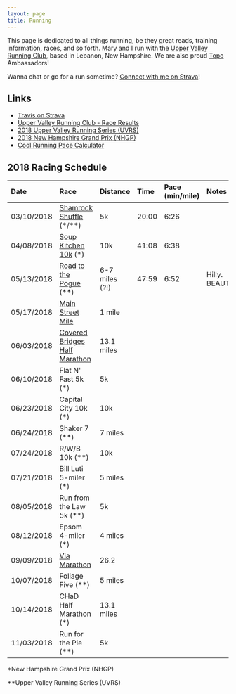 ```yaml
---
layout: page
title: Running
---
```


This page is dedicated to all things running, be they great reads, training information, races, and so forth.
Mary and I run with the [Upper Valley Running Club](http://uppervalleyrunningclub.org/), based in Lebanon, New Hampshire.
We are also proud [Topo](https://www.topoathletic.com/) Ambassadors!

Wanna chat or go for a run sometime? [Connect with me on Strava](https://www.strava.com/athletes/traviswpeters)!

## Links

* [Travis on Strava](https://www.strava.com/athletes/traviswpeters)
* [Upper Valley Running Club - Race Results](http://uppervalleyrunningclub.org/race-results-page/?race_id=0&runner_id=171)
* [2018 Upper Valley Running Series (UVRS)](http://uppervalleyrunningclub.org/2018-uvrs/)
* [2018 New Hampshire Grand Prix (NHGP)](http://uppervalleyrunningclub.org/2018-uvrs/)
* [Cool Running Pace Calculator](http://www.coolrunning.com/engine/4/4_1/96.shtml)

## 2018 Racing Schedule

<div class="travis-table" markdown="1">

| Date       | Race                                                                                                | Distance       | Time       | Pace (min/mile) |  Notes                 |
| :--------- | :-------------------------------------------------------------------------------------------------- | :------------- | :--------- | :-------------- | :--------------------- |
| 03/10/2018 | [Shamrock Shuffle](https://lebanonnh.gov/820/Results) (*/**)                                        | 5k             | 20:00      | 6:26            | |
| 04/08/2018 | [Soup Kitchen 10k](http://nsks.org/racehome0.aspx) (*)                                              | 10k            | 41:08      | 6:38            | |
| 05/13/2018 | [Road to the Pogue](http://www.roadtothepogue.com/) (**)                                            | 6-7 miles (?!) | 47:59      | 6:52            | Hilly. BEAUTIFUL!      |
| 05/17/2018 | [Main Street Mile](https://www.hanoverrec.com/info/activities/program_details.aspx?ProgramID=30114) | 1 mile         |            |                 | |
| 06/03/2018 | [Covered Bridges Half Marathon](http://cbhm.com/)                                                   | 13.1 miles     |            |                 | |
| 06/10/2018 | Flat N' Fast 5k (*)    | 5k        |                 |                  |    |
| 06/23/2018 | Capital City 10k  (*)   | 10k        |                 |                  |    |
| 06/24/2018 | Shaker 7 (**)    | 7 miles        |                 |                  |    |
| 07/24/2018 | R/W/B 10k  (**)    | 10k        |                 |                  |    |
| 07/21/2018 | Bill Luti 5-miler (*)   | 5 miles        |                 |                  |    |
| 08/05/2018 | Run from the Law 5k (**)     | 5k        |                 |                  |    |
| 08/12/2018 | Epsom 4-miler (*)   | 4 miles        |                 |                  |    |
| 09/09/2018 | [Via Marathon](http://www.viamarathon.org/)     | 26.2        |                 |                  |    |
| 10/07/2018 | Foliage Five  (**)    | 5 miles        |                 |                  |    |
| 10/14/2018 | CHaD Half Marathon (*)    | 13.1 miles        |                 |                  |    |
| 11/03/2018 | Run for the Pie  (**)    | 5k        |                 |                  |    |

</div>

\*New Hampshire Grand Prix (NHGP)

\*\*Upper Valley Running Series (UVRS)
